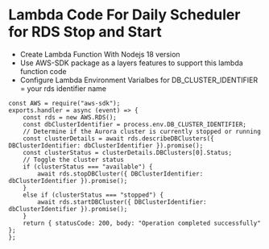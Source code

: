 # Lambda Code For Daily Scheduler for RDS Stop and Start
 - Create Lambda Function With Nodejs 18 version
 - Use AWS-SDK package as a layers features to support this lambda function code
 - Configure Lambda Environment Varialbes for DB_CLUSTER_IDENTIFIER = your rds identifier name

``` "use strict";
const AWS = require("aws-sdk");
exports.handler = async (event) => {
    const rds = new AWS.RDS();
    const dbClusterIdentifier = process.env.DB_CLUSTER_IDENTIFIER;
    // Determine if the Aurora cluster is currently stopped or running
    const clusterDetails = await rds.describeDBClusters({ DBClusterIdentifier: dbClusterIdentifier }).promise();
    const clusterStatus = clusterDetails.DBClusters[0].Status;
    // Toggle the cluster status
    if (clusterStatus === "available") {
        await rds.stopDBCluster({ DBClusterIdentifier: dbClusterIdentifier }).promise();
    }
    else if (clusterStatus === "stopped") {
        await rds.startDBCluster({ DBClusterIdentifier: dbClusterIdentifier }).promise();
    }
    return { statusCode: 200, body: "Operation completed successfully" };
};
